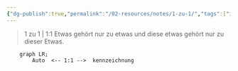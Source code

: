 ```yaml
---
{"dg-publish":true,"permalink":"/02-resources/notes/1-zu-1/","tags":["informatik/datenbank/kardinalität"],"noteIcon":"","updated":"2025-09-10T16:38:16.000+02:00"}
---
```


> 1 zu 1 | 1:1
> Etwas gehört nur zu etwas und diese etwas gehört nur zu dieser Etwas.

```mermaid  
	graph LR;
	    Auto  <-- 1:1 -->  kennzeichnung
```